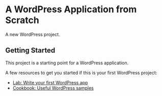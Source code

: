 # A WordPress Application from Scratch

A new WordPress project.

## Getting Started

This project is a starting point for a WordPress application.

A few resources to get you started if this is your first WordPress project:

- [Lab: Write your first WordPress app](https://wordpress.org)
- [Cookbook: Useful WordPress samples](https://sanjibsinha.com)
